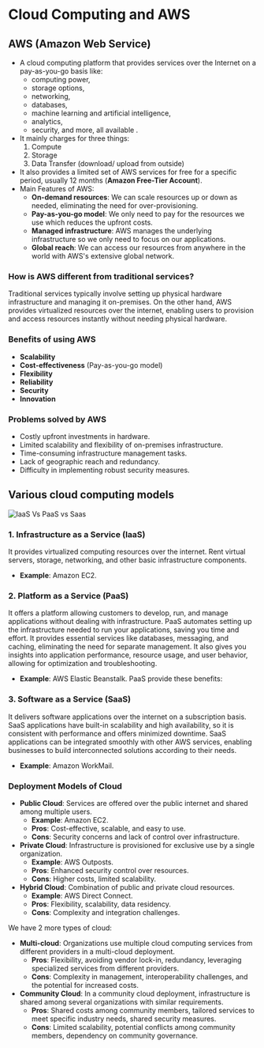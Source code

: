 # Cloud Computing and AWS

## AWS (Amazon Web Service)
- A cloud computing platform that provides services over the Internet on a pay-as-you-go basis like:
  - computing power, 
  - storage options, 
  - networking, 
  - databases,
  - machine learning and artificial intelligence, 
  - analytics, 
  - security, and more, all available .
- It mainly charges for three things:
  1. Compute
  2. Storage
  3. Data Transfer (download/ upload from outside)
- It also provides a limited set of AWS services for free for a specific period, usually 12 months (**Amazon Free-Tier Account**).
- Main Features of AWS:
  - **On-demand resources**: We can scale resources up or down as needed, eliminating the need for over-provisioning.
  - **Pay-as-you-go model**: We only need to pay for the resources we use which reduces the upfront costs.
  - **Managed infrastructure**: AWS manages the underlying infrastructure so we only need to focus on our applications.
  - **Global reach**: We can access our resources from anywhere in the world with AWS's extensive global network.

### How is AWS different from traditional services?
Traditional services typically involve setting up physical hardware infrastructure and managing it on-premises. On the other hand, AWS provides virtualized resources over the internet, enabling users to provision and access resources instantly without needing physical hardware. 

### Benefits of using AWS
- **Scalability**
- **Cost-effectiveness** (Pay-as-you-go model)
- **Flexibility**
- **Reliability**
- **Security**
- **Innovation**

### Problems solved by AWS
- Costly upfront investments in hardware.
- Limited scalability and flexibility of on-premises infrastructure.
- Time-consuming infrastructure management tasks.
- Lack of geographic reach and redundancy.
- Difficulty in implementing robust security measures.

## Various cloud computing models
![IaaS Vs PaaS vs Saas](https://www.redhat.com/rhdc/managed-files/iaas-paas-saas-diagram5.1-1638x1046.png)

### 1. Infrastructure as a Service (IaaS)
It provides virtualized computing resources over the internet. Rent virtual servers, storage, networking, and other basic infrastructure components. 
- **Example**: Amazon EC2. 

### 2. Platform as a Service (PaaS)
It offers a platform allowing customers to develop, run, and manage applications without dealing with infrastructure. PaaS automates setting up the infrastructure needed to run your applications, saving you time and effort. It provides essential services like databases, messaging, and caching, eliminating the need for separate management. It also gives you insights into application performance, resource usage, and user behavior, allowing for optimization and troubleshooting.
- **Example**: AWS Elastic Beanstalk. PaaS provide these benefits:

### 3. Software as a Service (SaaS)
It delivers software applications over the internet on a subscription basis. SaaS applications have built-in scalability and high availability, so it is consistent with performance and offers minimized downtime. SaaS applications can be integrated smoothly with other AWS services, enabling businesses to build interconnected solutions according to their needs.
- **Example**: Amazon WorkMail. 

### Deployment Models of Cloud
- **Public Cloud**: Services are offered over the public internet and shared among multiple users.
  - **Example**: Amazon EC2.
  - **Pros**: Cost-effective, scalable, and easy to use. 
  - **Cons**: Security concerns and lack of control over infrastructure. 
- **Private Cloud**: Infrastructure is provisioned for exclusive use by a single organization. 
  - **Example**: AWS Outposts.
  - **Pros**: Enhanced security control over resources. 
  - **Cons**: Higher costs, limited scalability. 
- **Hybrid Cloud**: Combination of public and private cloud resources. 
  - **Example**: AWS Direct Connect.
  - **Pros**: Flexibility, scalability, data residency. 
  - **Cons**: Complexity and integration challenges.

We have 2 more types of cloud: 
- **Multi-cloud**: Organizations use multiple cloud computing services from different providers in a multi-cloud deployment. 
  - **Pros**: Flexibility, avoiding vendor lock-in, redundancy, leveraging specialized services from different providers.
  - **Cons**: Complexity in management, interoperability challenges, and the potential for increased costs.
- **Community Cloud**: In a community cloud deployment, infrastructure is shared among several organizations with similar requirements.
  - **Pros**: Shared costs among community members, tailored services to meet specific industry needs, shared security measures.
  - **Cons**: Limited scalability, potential conflicts among community members, dependency on community governance.